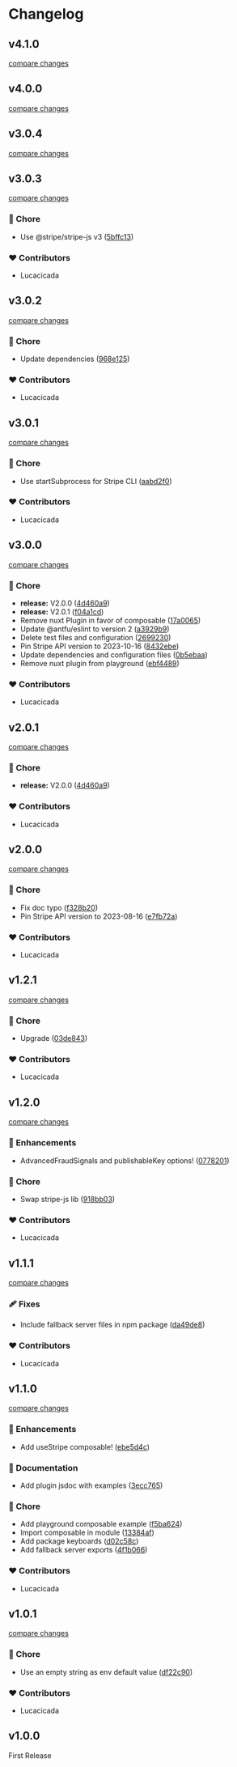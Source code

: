 # Changelog


## v4.1.0

[compare changes](https://github.com/wefixers/nuxt-stripe/compare/v4.0.0...v4.1.0)

## v4.0.0

[compare changes](https://github.com/wefixers/nuxt-stripe/compare/v3.0.4...v4.0.0)

## v3.0.4

[compare changes](https://github.com/wefixers/nuxt-stripe/compare/v3.0.3...v3.0.4)

## v3.0.3

[compare changes](https://github.com/wefixers/nuxt-stripe/compare/v3.0.2...v3.0.3)

### 🏡 Chore

- Use @stripe/stripe-js v3 ([5bffc13](https://github.com/wefixers/nuxt-stripe/commit/5bffc13))

### ❤️ Contributors

- Lucacicada

## v3.0.2

[compare changes](https://github.com/wefixers/nuxt-stripe/compare/v3.0.1...v3.0.2)

### 🏡 Chore

- Update dependencies ([968e125](https://github.com/wefixers/nuxt-stripe/commit/968e125))

### ❤️ Contributors

- Lucacicada

## v3.0.1

[compare changes](https://github.com/wefixers/nuxt-stripe/compare/v0.0.1...v3.0.1)

### 🏡 Chore

- Use startSubprocess for Stripe CLI ([aabd2f0](https://github.com/wefixers/nuxt-stripe/commit/aabd2f0))

### ❤️ Contributors

- Lucacicada

## v3.0.0

[compare changes](https://github.com/wefixers/nuxt-stripe/compare/v2.0.0...v3.0.0)

### 🏡 Chore

- **release:** V2.0.0 ([4d460a9](https://github.com/wefixers/nuxt-stripe/commit/4d460a9))
- **release:** V2.0.1 ([f04a1cd](https://github.com/wefixers/nuxt-stripe/commit/f04a1cd))
- Remove nuxt Plugin in favor of composable ([17a0065](https://github.com/wefixers/nuxt-stripe/commit/17a0065))
- Update @antfu/eslint to version 2 ([a3929b9](https://github.com/wefixers/nuxt-stripe/commit/a3929b9))
- Delete test files and configuration ([2699230](https://github.com/wefixers/nuxt-stripe/commit/2699230))
- Pin Stripe API version to 2023-10-16 ([8432ebe](https://github.com/wefixers/nuxt-stripe/commit/8432ebe))
- Update dependencies and configuration files ([0b5ebaa](https://github.com/wefixers/nuxt-stripe/commit/0b5ebaa))
- Remove nuxt plugin from playground ([ebf4489](https://github.com/wefixers/nuxt-stripe/commit/ebf4489))

### ❤️ Contributors

- Lucacicada

## v2.0.1

[compare changes](https://github.com/wefixers/nuxt-stripe/compare/v2.0.0...v2.0.1)

### 🏡 Chore

- **release:** V2.0.0 ([4d460a9](https://github.com/wefixers/nuxt-stripe/commit/4d460a9))

### ❤️ Contributors

- Lucacicada

## v2.0.0

[compare changes](https://github.com/wefixers/nuxt-stripe/compare/v1.2.1...v2.0.0)

### 🏡 Chore

- Fix doc typo ([f328b20](https://github.com/wefixers/nuxt-stripe/commit/f328b20))
- Pin Stripe API version to 2023-08-16 ([e7fb72a](https://github.com/wefixers/nuxt-stripe/commit/e7fb72a))

### ❤️ Contributors

- Lucacicada

## v1.2.1

[compare changes](https://github.com/wefixers/nuxt-stripe/compare/v1.2.0...v1.2.1)

### 🏡 Chore

- Upgrade ([03de843](https://github.com/wefixers/nuxt-stripe/commit/03de843))

### ❤️  Contributors

- Lucacicada

## v1.2.0

[compare changes](https://github.com/wefixers/nuxt-stripe/compare/v1.1.1...v1.2.0)


### 🚀 Enhancements

  - AdvancedFraudSignals and publishableKey options! ([0778201](https://github.com/wefixers/nuxt-stripe/commit/0778201))

### 🏡 Chore

  - Swap stripe-js lib ([918bb03](https://github.com/wefixers/nuxt-stripe/commit/918bb03))

### ❤️  Contributors

- Lucacicada

## v1.1.1

[compare changes](https://github.com/wefixers/nuxt-stripe/compare/v1.1.0...v1.1.1)


### 🩹 Fixes

  - Include fallback server files in npm package ([da49de8](https://github.com/wefixers/nuxt-stripe/commit/da49de8))

### ❤️  Contributors

- Lucacicada

## v1.1.0

[compare changes](https://github.com/wefixers/nuxt-stripe/compare/v1.0.1...v1.1.0)


### 🚀 Enhancements

  - Add useStripe composable! ([ebe5d4c](https://github.com/wefixers/nuxt-stripe/commit/ebe5d4c))

### 📖 Documentation

  - Add plugin jsdoc with examples ([3ecc765](https://github.com/wefixers/nuxt-stripe/commit/3ecc765))

### 🏡 Chore

  - Add playground composable example ([f5ba624](https://github.com/wefixers/nuxt-stripe/commit/f5ba624))
  - Import composable in module ([13384af](https://github.com/wefixers/nuxt-stripe/commit/13384af))
  - Add package keyboards ([d02c58c](https://github.com/wefixers/nuxt-stripe/commit/d02c58c))
  - Add fallback server exports ([4f1b066](https://github.com/wefixers/nuxt-stripe/commit/4f1b066))

### ❤️  Contributors

- Lucacicada

## v1.0.1

[compare changes](https://github.com/wefixers/nuxt-stripe/compare/v1.0.0...v1.0.1)


### 🏡 Chore

  - Use an empty string as env default value ([df22c90](https://github.com/wefixers/nuxt-stripe/commit/df22c90))

### ❤️  Contributors

- Lucacicada

## v1.0.0

First Release
